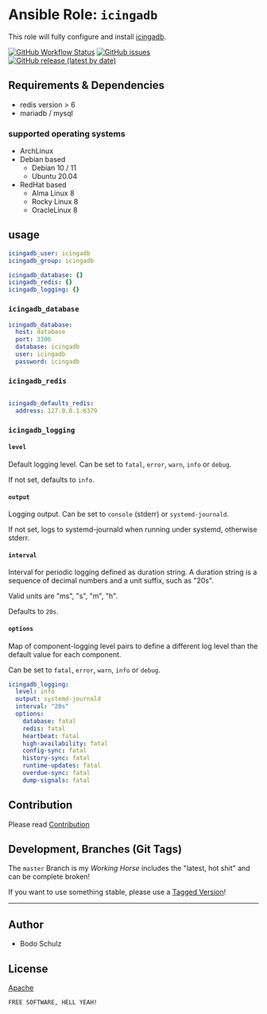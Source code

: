 
# Ansible Role:  `icingadb`

This role will fully configure and install [icingadb](https://icinga.com/docs/icinga-db).

[![GitHub Workflow Status](https://img.shields.io/github/workflow/status/bodsch/ansible-icingadb/CI)][ci]
[![GitHub issues](https://img.shields.io/github/issues/bodsch/ansible-icingadb)][issues]
[![GitHub release (latest by date)](https://img.shields.io/github/v/release/bodsch/ansible-icingadb)][releases]

[ci]: https://github.com/bodsch/ansible-icingadb/actions
[issues]: https://github.com/bodsch/ansible-icingadb/issues?q=is%3Aopen+is%3Aissue
[releases]: https://github.com/bodsch/ansible-icingadb/releases



## Requirements & Dependencies

- redis version > 6
- mariadb / mysql

### supported operating systems

* ArchLinux
* Debian based
    - Debian 10 / 11
    - Ubuntu 20.04
* RedHat based
    - Alma Linux 8
    - Rocky Linux 8
    - OracleLinux 8

## usage

```yaml
icingadb_user: icingadb
icingadb_group: icingadb

icingadb_database: {}
icingadb_redis: {}
icingadb_logging: {}
```

### `icingadb_database`

```yaml
icingadb_database:
  host: database
  port: 3306
  database: icingadb
  user: icingadb
  password: icingadb
```

### `icingadb_redis`

```yaml

icingadb_defaults_redis:
  address: 127.0.0.1:6379
```

### `icingadb_logging`

#### `level`

Default logging level. Can be set to `fatal`, `error`, `warn`, `info` or `debug`.

If not set, defaults to `info`.

#### `output`

Logging output. Can be set to `console` (stderr) or `systemd-journald`.

If not set, logs to systemd-journald when running under systemd, otherwise stderr.

#### `interval`

Interval for periodic logging defined as duration string.
A duration string is a sequence of decimal numbers and a unit suffix, such as "20s".

Valid units are "ms", "s", "m", "h".

Defaults to `20s`.

#### `options`

Map of component-logging level pairs to define a different log level than the default
value for each component.

Can be set to `fatal`, `error`, `warn`, `info` or `debug`.

```yaml
icingadb_logging:
  level: info
  output: systemd-journald
  interval: "20s"
  options:
    database: fatal
    redis: fatal
    heartbeat: fatal
    high-availability: fatal
    config-sync: fatal
    history-sync: fatal
    runtime-updates: fatal
    overdue-sync: fatal
    dump-signals: fatal
```


## Contribution

Please read [Contribution](CONTRIBUTING.md)

## Development,  Branches (Git Tags)

The `master` Branch is my *Working Horse* includes the "latest, hot shit" and can be complete broken!

If you want to use something stable, please use a [Tagged Version](https://github.com/bodsch/ansible-icingaweb2/tags)!

---

## Author

- Bodo Schulz

## License

[Apache](LICENSE)

`FREE SOFTWARE, HELL YEAH!`

